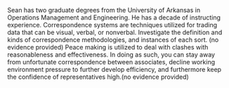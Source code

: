 Sean has two graduate degrees from the University of Arkansas in Operations Management and Engineering. He has a decade of instructing experience. Correspondence systems are techniques utilized for trading data that can be visual, verbal, or nonverbal. Investigate the definition and kinds of correspondence methodologies, and instances of each sort. (no evidence provided)
Peace making is utilized to deal with clashes with reasonableness and effectiveness. In doing as such, you can stay away from unfortunate correspondence between associates, decline working environment pressure to further develop efficiency, and furthermore keep the confidence of representatives high.(no evidence provided)
